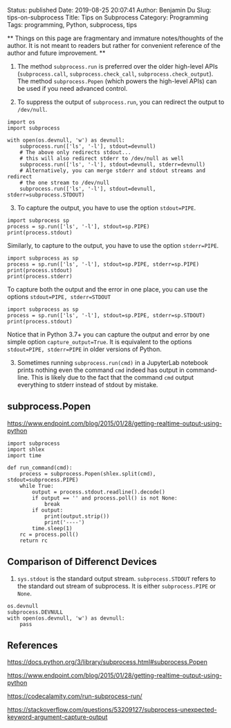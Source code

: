 Status: published
Date: 2019-08-25 20:07:41
Author: Benjamin Du
Slug: tips-on-subprocess
Title: Tips on Subprocess
Category: Programming
Tags: programming, Python, subprocess, tips

**
Things on this page are fragmentary and immature notes/thoughts of the author.
It is not meant to readers but rather for convenient reference of the author and future improvement.
**

1. The method `subprocess.run` is preferred over the older high-level APIs 
  (`subprocess.call`, `subprocess.check_call`, `subprocess.check_output`).
  The method `subprocess.Popen` (which powers the high-level APIs) can be used if you need advanced control.

2. To suppress the output of `subprocess.run`,
  you can redirect the output to `/dev/null`.
```
import os
import subprocess

with open(os.devnull, 'w') as devnull:
    subprocess.run(['ls', '-l'], stdout=devnull)
    # The above only redirects stdout...
    # this will also redirect stderr to /dev/null as well
    subprocess.run(['ls', '-l'], stdout=devnull, stderr=devnull)
    # Alternatively, you can merge stderr and stdout streams and redirect
    # the one stream to /dev/null
    subprocess.run(['ls', '-l'], stdout=devnull, stderr=subprocess.STDOUT)
```

3. To capture the output, you have to use the option `stdout=PIPE`.
```
import subprocess sp
process = sp.run(['ls', '-l'], stdout=sp.PIPE)
print(process.stdout)
```
  Similarly, to capture to the output, you have to use the option `stderr=PIPE`.
```
import subprocess as sp
process = sp.run(['ls', '-l'], stdout=sp.PIPE, stderr=sp.PIPE)
print(process.stdout)
print(process.stderr)
```
  To capture both the output and the error in one place, you can use the options `stdout=PIPE, stderr=STDOUT`
```
import subprocess as sp
process = sp.run(['ls', '-l'], stdout=sp.PIPE, stderr=sp.STDOUT)
print(process.stdout)
```
  Notice that in Python 3.7+ you can capture the output and error by one simple option `capture_output=True`.
  It is equivalent to the options `stdout=PIPE, stderr=PIPE` in older versions of Python.

3. Sometimes running `subprocess.run(cmd)` in a JupyterLab notebook prints nothing even the command `cmd` indeed has output in command-line.
  This is likely due to the fact that the command `cmd` output everything to stderr instead of stdout by mistake.
  

## subprocess.Popen

https://www.endpoint.com/blog/2015/01/28/getting-realtime-output-using-python

```
import subprocess
import shlex
import time

def run_command(cmd):
    process = subprocess.Popen(shlex.split(cmd), stdout=subprocess.PIPE)
    while True:
        output = process.stdout.readline().decode()
        if output == '' and process.poll() is not None:
            break
        if output:
            print(output.strip())
            print('----')
        time.sleep(1)
    rc = process.poll()
    return rc
```

## Comparison of Differenct Devices

1. `sys.stdout` is the standard output stream.
  `subprocess.STDOUT` refers to the standard out stream of subprocess.
  It is either `subprocess.PIPE` or `None`.
```
os.devnull
subprocess.DEVNULL
with open(os.devnull, 'w') as devnull:
    pass
```


## References 

https://docs.python.org/3/library/subprocess.html#subprocess.Popen

https://www.endpoint.com/blog/2015/01/28/getting-realtime-output-using-python

https://codecalamity.com/run-subprocess-run/

https://stackoverflow.com/questions/53209127/subprocess-unexpected-keyword-argument-capture-output
